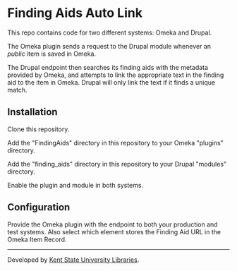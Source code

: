 # Finding Aids Auto Link

This repo contains code for two different systems: Omeka and Drupal.

The Omeka plugin sends a request to the Drupal module whenever an *public* item is saved in Omeka.

The Drupal endpoint then searches its finding aids with the metadata provided by Omeka, and attempts to link the appropriate text in the finding aid to the item in Omeka. Drupal will only link the text if it finds a unique match.


## Installation

Clone this repository.

Add the "FindingAids" directory in this repository to your Omeka "plugins" directory.

Add the "finding_aids" directory in this repository to your Drupal "modules" directory.

Enable the plugin and module in both systems.


## Configuration

Provide the Omeka plugin with the endpoint to both your production and test systems. Also select which element stores the Finding Aid URL in the Omeka Item Record.

------

Developed by [Kent State University Libraries](http://www.library.kent.edu).
